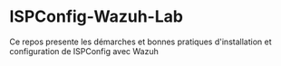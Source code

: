 # ISPConfig-Wazuh-Lab
Ce repos presente les démarches et bonnes pratiques d'installation et configuration de ISPConfig avec Wazuh
